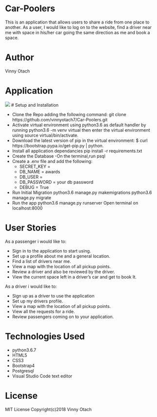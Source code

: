 # Car-Poolers
 This is an application that allows users to share a ride from one place to another. As a user, I would like to log on to the website, find a driver near me with space in his/her car going the same direction as me and book a space.
 # Author
 Vinny Otach
 # Application
 <img src="/home/moringaschool/Pictures/Screenshot from 2019-01-11 11-46-16.png">
# Setup and Installation
<ul>
<li>
Clone the Repo adding the following command: git clone https://github.com/vinnyotach7/Car-Poolers.git</li>
<li>Activate virtual environment using python3.6 as default handler by running python3.6 -m venv virtual then enter the virtual environment using source virtual/bin/activate.</li>
<li>Download the latest version of pip in the virtual environment: $ curl https://bootstrap.pypa.io/get-pip.py | python.</li>
<li>Install all application dependancies pip install -r requirements.txt</li>
<li>Create the Database -On the terminal,run psql</li>
<li>Create a .env file and add the following:
<ul>
<li>SECRET_KEY = <Secret_key></li>
<li>DB_NAME = awards</li>
<li>DB_USER = <Username></li>
<li>DB_PASSWORD = your db password</li>
<li>DEBUG = True</li>
</ul>
<li>Run Initial Migration python3.6 manage.py makemigrations <name of the app> python3.6 manage.py migrate</li>
<li>Run the app python3.6 manage.py runserver Open terminal on localhost:8000</li>
</ul>

# User Stories
As a passenger i would like to:
<ul>
<li>Sign in to the application to start using.</li>
<li>Set up a profile about me and a general location.</li>
<li>Find a list of drivers near me.</li>
<li>View a map with the location of all pickup points.</li>
<li>Review a driver and also be reviewed by the driver.</li>
<li>View the current space left in a driver’s car and get to book It.</li>
</ul>
As a driver i would like to:
<ul>
<li>Sign up as a driver to use the application</li>
<li>Set up my drivers profile.</li>
<li>View a map with the location of all pickup points.</li>
<li>View all the requests for a ride.</li>
<li>Review passengers coming on to your application.</li>
</ul>

# Technologies Used
<ul>
<li>python3.6.7</li>
<li>HTML5</li>
<li>CSS3</li>
<li>Bootstrap4</li>
<li>Postgresql</li>
<li>Visual Studio Code text editor</li>
</ul>

# License
MIT License Copyright(c)2018 Vinny Otach
